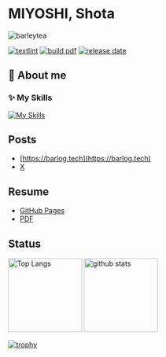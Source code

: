 # MIYOSHI, Shota

<p align="left"> <img src="https://komarev.com/ghpvc/?username=barleytea&label=Profile%20views&color=0e75b6&style=flat" alt="barleytea" /> </p>

[![textlint](https://img.shields.io/github/actions/workflow/status/barleytea/barleytea/lint.yml?label=textlint&logo=github&color=yellow)](https://github.com/barleytea/barleytea/actions?query=workflow%3A%22lint%22)
[![build pdf](https://img.shields.io/github/actions/workflow/status/barleytea/barleytea/pdf.yml?label=build%20pdf&logo=github)](https://github.com/barleytea/barleytea/actions?query=workflow%3A%22pdf%22)
[![release date](https://img.shields.io/github/release-date/barleytea/barleytea?color=blue&logo=github)](https://github.com/barleytea/barleytea/releases)

## 🍵 About me

### ✨ My Skills

[![My Skills](https://skillicons.dev/icons?i=java,spring,go,ts,js,nodejs,angular,gatsbyjs,html,css,tailwind,gcp,kubernetes,mongodb,firebase,git,github,githubactions&theme=light&perline=8)](https://skillicons.dev)



## Posts

* [https://barlog.tech](https://barlog.tech)  
* [X](https://x.com/eng_barleytea)

## Resume
* [GitHub Pages](https://barlog.tech/barleytea/)
* [PDF](https://github.com/barleytea/barleytea/releases)


## Status

<p align="left"> 
  <img alt="Top Langs" height="150px" src="https://github-readme-stats.vercel.app/api/top-langs/?username=barleytea&layout=compact&show_icons=true" />
  <img alt="github stats" height="150px" src="https://github-readme-stats.vercel.app/api?username=barleytea" />
</p>

[![trophy](https://github-profile-trophy.vercel.app/?username=barleytea&margin-w=5)](https://github.com/barleytea/)
